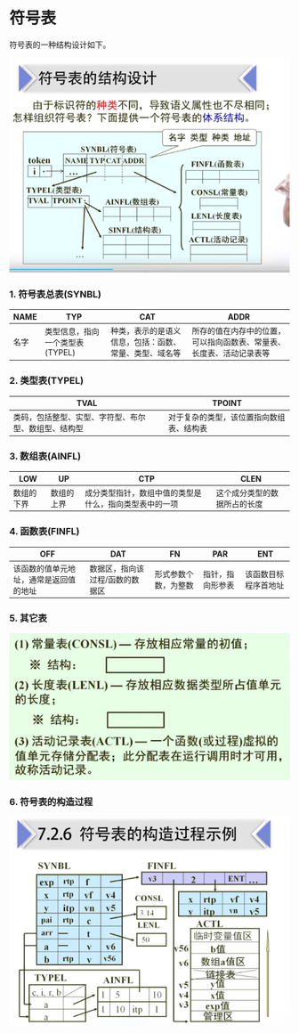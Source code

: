 # 符号表

符号表的一种结构设计如下。

![符号表的结构设计](images\符号表的结构设计.png)



### 1. 符号表总表(SYNBL)

| NAME | TYP                             | CAT                                                    | ADDR                                                         |
| ---- | ------------------------------- | ------------------------------------------------------ | ------------------------------------------------------------ |
| 名字 | 类型信息，指向一个类型表(TYPEL) | 种类，表示的是语义信息，包括：函数、常量、类型、域名等 | 所存的值在内存中的位置，可以指向函数表、常量表、长度表、活动记录表等 |

### 2. 类型表(TYPEL)

| TVAL                                                 | TPOINT                                   |
| ---------------------------------------------------- | ---------------------------------------- |
| 类码，包括整型、实型、字符型、布尔型、数组型、结构型 | 对于复杂的类型，该位置指向数组表、结构表 |

### 3. 数组表(AINFL)

| LOW        | UP         | CTP                                                    | CLEN                         |
| ---------- | ---------- | ------------------------------------------------------ | ---------------------------- |
| 数组的下界 | 数组的上界 | 成分类型指针，数组中值的类型是什么，指向类型表中的一项 | 这个成分类型的数据所占的长度 |



### 4. 函数表(FINFL)

| OFF                                    | DAT                             | FN                   | PAR              | ENT                  |
| -------------------------------------- | ------------------------------- | -------------------- | ---------------- | -------------------- |
| 该函数的值单元地址，通常是返回值的地址 | 数据区，指向该过程/函数的数据区 | 形式参数个数，为整数 | 指针，指向形参表 | 该函数目标程序首地址 |

### 5. 其它表

![符号表-其他表](images\符号表-其他表.png)



### 6. 符号表的构造过程

![符号表的构造过程](images\符号表的构造过程.png)